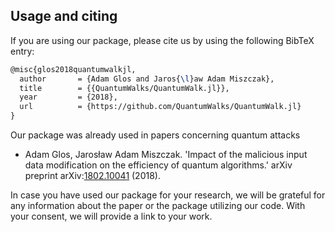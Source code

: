 ## Usage and citing


If you are using our package, please cite us by using the following BibTeX entry:

```tex
@misc{glos2018quantumwalkjl,
  author       = {Adam Glos and Jaros{\l}aw Adam Miszczak},
  title        = {{QuantumWalks/QuantumWalk.jl}},
  year         = {2018},
  url          = {https://github.com/QuantumWalks/QuantumWalk.jl}
}
```

Our package was already used in papers concerning quantum attacks
* Adam Glos, Jarosław Adam Miszczak. 'Impact of the malicious input data modification on the efficiency of quantum algorithms.' arXiv preprint arXiv:[1802.10041](https://arxiv.org/abs/1802.10041) (2018).

In case you have used our package for your research, we will be grateful for any information about the paper or the package utilizing our code. With your consent, we will provide a link to your work.
